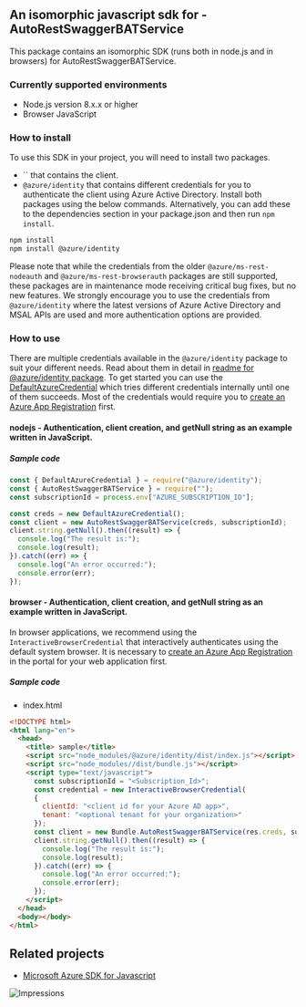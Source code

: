 ## An isomorphic javascript sdk for - AutoRestSwaggerBATService

This package contains an isomorphic SDK (runs both in node.js and in browsers) for AutoRestSwaggerBATService.

### Currently supported environments

- Node.js version 8.x.x or higher
- Browser JavaScript

### How to install

To use this SDK in your project, you will need to install two packages.
- `` that contains the client.
- `@azure/identity` that contains different credentials for you to authenticate the client using Azure Active Directory.
Install both packages using the below commands.
Alternatively, you can add these to the dependencies section in your package.json and then run `npm install`.
```bash
npm install
npm install @azure/identity
```
Please note that while the credentials from the older `@azure/ms-rest-nodeauth` and `@azure/ms-rest-browserauth` packages are still supported, these packages are in maintenance mode receiving critical bug fixes, but no new features.
We strongly encourage you to use the credentials from `@azure/identity` where the latest versions of Azure Active Directory and MSAL APIs are used and more authentication options are provided.

### How to use

There are multiple credentials available in the `@azure/identity` package to suit your different needs.
Read about them in detail in [readme for @azure/identity package](https://www.npmjs.com/package/@azure/identity).
To get started you can use the [DefaultAzureCredential](https://github.com/Azure/azure-sdk-for-js/blob/master/sdk/identity/identity/README.md#defaultazurecredential) which tries different credentials internally until one of them succeeds.
Most of the credentials would require you to [create an Azure App Registration](https://docs.microsoft.com/en-us/azure/active-directory/develop/app-objects-and-service-principals#application-registration) first.
#### nodejs - Authentication, client creation, and getNull string as an example written in JavaScript.

##### Sample code

```javascript
const { DefaultAzureCredential } = require("@azure/identity");
const { AutoRestSwaggerBATService } = require("");
const subscriptionId = process.env["AZURE_SUBSCRIPTION_ID"];

const creds = new DefaultAzureCredential();
const client = new AutoRestSwaggerBATService(creds, subscriptionId);
client.string.getNull().then((result) => {
  console.log("The result is:");
  console.log(result);
}).catch((err) => {
  console.log("An error occurred:");
  console.error(err);
});
```

#### browser - Authentication, client creation, and getNull string as an example written in JavaScript.

In browser applications, we recommend using the `InteractiveBrowserCredential` that interactively authenticates using the default system browser.
It is necessary to [create an Azure App Registration](https://docs.microsoft.com/azure/active-directory/develop/scenario-spa-app-registration) in the portal for your web application first.

##### Sample code

- index.html

```html
<!DOCTYPE html>
<html lang="en">
  <head>
    <title> sample</title>
    <script src="node_modules/@azure/identity/dist/index.js"></script>
    <script src="node_modules//dist/bundle.js"></script>
    <script type="text/javascript">
      const subscriptionId = "<Subscription_Id>";
      const credential = new InteractiveBrowserCredential(
      {
        clientId: "<client id for your Azure AD app>",
        tenant: "<optional tenant for your organization>"
      });
      const client = new Bundle.AutoRestSwaggerBATService(res.creds, subscriptionId);
      client.string.getNull().then((result) => {
        console.log("The result is:");
        console.log(result);
      }).catch((err) => {
        console.log("An error occurred:");
        console.error(err);
      });
    </script>
  </head>
  <body></body>
</html>
```

## Related projects

- [Microsoft Azure SDK for Javascript](https://github.com/Azure/azure-sdk-for-js)

![Impressions](https://azure-sdk-impressions.azurewebsites.net/api/impressions/azure-sdk-for-js/sdk/README.png)
